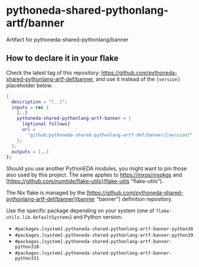 # pythoneda-shared-pythonlang-artf/banner

Artifact for pythoneda-shared-pythonlang/banner

## How to declare it in your flake

Check the latest tag of this repository: https://github.com/pythoneda-shared-pythonlang-artf-def/banner, and use it instead of the `[version]` placeholder below.

```nix
{
  description = "[..]";
  inputs = rec {
    [..]
    pythoneda-shared-pythonlang-artf-banner = {
      [optional follows]
      url =
        "github:pythoneda-shared-pythonlang-artf-def/banner/[version]";
    };
  };
  outputs = [..]
};
```

Should you use another PythonEDA modules, you might want to pin those also used by this project. The same applies to [https://nixos/nixpkgs](nixpkgs "nixpkgs") and [https://github.com/numtide/flake-utils](flake-utils "flake-utils").

The Nix flake is managed by the [https://github.com/pythoneda-shared-pythonlang-artf-def/banner](banner "banner") definition repository.

Use the specific package depending on your system (one of `flake-utils.lib.defaultSystems`) and Python version:

- `#packages.[system].pythoneda-shared-pythonlang-artf-banner-python38`
- `#packages.[system].pythoneda-shared-pythonlang-artf-banner-python39`
- `#packages.[system].pythoneda-shared-pythonlang-artf-banner-python310`
- `#packages.[system].pythoneda-shared-pythonlang-artf-banner-python311`
